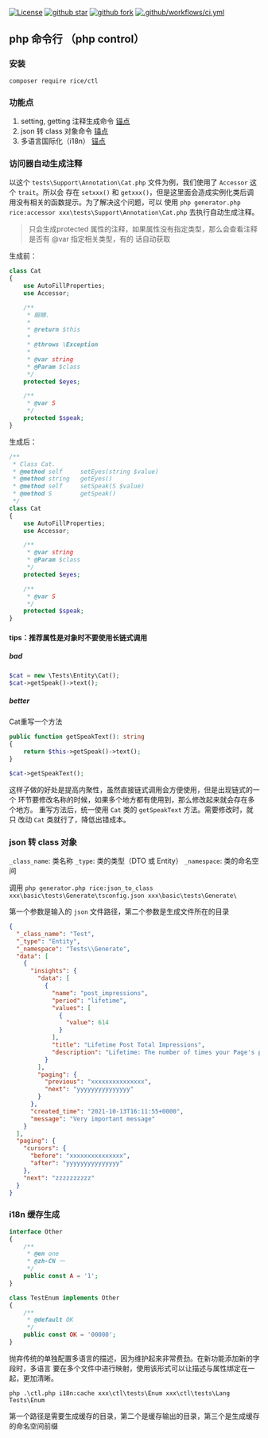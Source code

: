 [![License](https://img.shields.io/badge/license-Apache%202-4EB1BA.svg)](https://www.apache.org/licenses/LICENSE-2.0.html)
[![github star](https://img.shields.io/github/stars/rice-code/ctl.svg)]('https://github.com/dmf-code/basic/stargazers')
[![github fork](https://img.shields.io/github/forks/rice-code/ctl.svg)]('https://github.com/dmf-code/basic/members')
[![.github/workflows/ci.yml](https://github.com/rice-code/ctl/actions/workflows/ci.yml/badge.svg)](https://github.com/rice-code/ctl/actions/workflows/ci.yml)

## php 命令行 （php control）

### 安装

```shell script
composer require rice/ctl
```

### 功能点
1. setting, getting 注释生成命令 [锚点](#访问器自动生成注释)
2. json 转 class 对象命令 [锚点](#json-转-class-对象)
3. 多语言国际化（i18n） [锚点](#i18n-缓存生成)


### 访问器自动生成注释

以这个 `tests\Support\Annotation\Cat.php` 文件为例，我们使用了 `Accessor` 这个 `trait`。所以会
存在 `setxxx()` 和 `getxxx()`，但是这里面会造成实例化类后调用没有相关的函数提示。为了解决这个问题，可以
使用 `php generator.php rice:accessor xxx\tests\Support\Annotation\Cat.php` 去执行自动生成注释。

> 只会生成protected 属性的注释，如果属性没有指定类型，那么会查看注释是否有 @var 指定相关类型，有的
> 话自动获取

生成前：
```php
class Cat
{
    use AutoFillProperties;
    use Accessor;

    /**
     * 眼睛.
     *
     * @return $this
     *
     * @throws \Exception
     *
     * @var string
     * @Param $class
     */
    protected $eyes;

    /**
     * @var S
     */
    protected $speak;
}
```

生成后：
```php
/**
 * Class Cat.
 * @method self     setEyes(string $value)
 * @method string   getEyes()
 * @method self     setSpeak(S $value)
 * @method S        getSpeak()
 */
class Cat
{
    use AutoFillProperties;
    use Accessor;

    /**
     * @var string
     * @Param $class
     */
    protected $eyes;

    /**
     * @var S
     */
    protected $speak;
}

```

#### tips：推荐属性是对象时不要使用长链式调用

##### bad

```php
$cat = new \Tests\Entity\Cat();
$cat->getSpeak()->text();
```

##### better
Cat重写一个方法
```php
public function getSpeakText(): string
{
    return $this->getSpeak()->text();
}

$cat->getSpeakText();
```

这样子做的好处是提高内聚性，虽然直接链式调用会方便使用，但是出现链式的一个
环节要修改名称的时候，如果多个地方都有使用到，那么修改起来就会存在多个地方。
重写方法后，统一使用 `Cat` 类的 `getSpeakText` 方法。需要修改时，就只
改动 `Cat` 类就行了，降低出错成本。

### json 转 class 对象

`_class_name`: 类名称
`_type`: 类的类型（DTO 或 Entity）
`_namespace`: 类的命名空间

调用 `php generator.php rice:json_to_class xxx\basic\tests\Generate\tsconfig.json xxx\basic\tests\Generate\`

第一个参数是输入的 `json` 文件路径，第二个参数是生成文件所在的目录

```json
{
  "_class_name": "Test",
  "_type": "Entity",
  "_namespace": "Tests\\Generate",
  "data": [
    {
      "insights": {
        "data": [
          {
            "name": "post_impressions",
            "period": "lifetime",
            "values": [
              {
                "value": 614
              }
            ],
            "title": "Lifetime Post Total Impressions",
            "description": "Lifetime: The number of times your Page's post entered a person's screen. Posts include statuses, photos, links, videos and more. (Total Count)"
          }
        ],
        "paging": {
          "previous": "xxxxxxxxxxxxxxx",
          "next": "yyyyyyyyyyyyyyy"
        }
      },
      "created_time": "2021-10-13T16:11:55+0000",
      "message": "Very important message"
    }
  ],
  "paging": {
    "cursors": {
      "before": "xxxxxxxxxxxxxxx",
      "after": "yyyyyyyyyyyyyyy"
    },
    "next": "zzzzzzzzzz"
  }
}
```

### i18n 缓存生成

```php
interface Other
{
    /**
     * @en one
     * @zh-CN 一
     */
    public const A = '1';
}

class TestEnum implements Other
{
    /**
     * @default OK
     */
    public const OK = '00000';
}
```
抛弃传统的单独配置多语言的描述，因为维护起来非常费劲。在新功能添加新的字段时，多语言
要在多个文件中进行映射，使用该形式可以让描述与属性绑定在一起，更加清晰。

```shell
php .\ctl.php i18n:cache xxx\ctl\tests\Enum xxx\ctl\tests\Lang Tests\Enum
```
第一个路径是需要生成缓存的目录，第二个是缓存输出的目录，第三个是生成缓存的命名空间前缀

